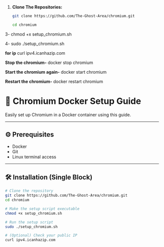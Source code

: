 1. **Clone The Repositories:**
   ```bash
   git clone https://github.com/The-Ghost-Area/chromium.git
   ```
   ```bash
   cd chromium
   ```

3- chmod +x setup_chromium.sh

4- sudo ./setup_chromium.sh


**for ip**  curl ipv4.icanhazip.com

**Stop the chromium-**  docker stop chromium

**Start the chromium again-** docker start chromium

**Restart the chromium-** docker restart chromium

# 🚀 Chromium Docker Setup Guide

Easily set up Chromium in a Docker container using this guide.

---

## ⚙️ Prerequisites

- Docker  
- Git  
- Linux terminal access  

---

## 🛠️ Installation (Single Block)

```bash
# Clone the repository
git clone https://github.com/The-Ghost-Area/chromium.git
cd chromium

# Make the setup script executable
chmod +x setup_chromium.sh

# Run the setup script
sudo ./setup_chromium.sh

# (Optional) Check your public IP
curl ipv4.icanhazip.com

